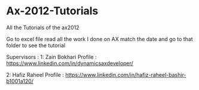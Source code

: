 # Ax-2012-Tutorials
All the Tutorials of the ax2012

Go to excel file read all the work I done on AX match the date and go to that folder to see the tutorial

Supervisors : 
1: Zain Bokhari 
Profile : https://www.linkedin.com/in/dynamicsaxdeveloper/

2: Hafiz Raheel
Profile : https://www.linkedin.com/in/hafiz-raheel-bashir-b1001a120/
